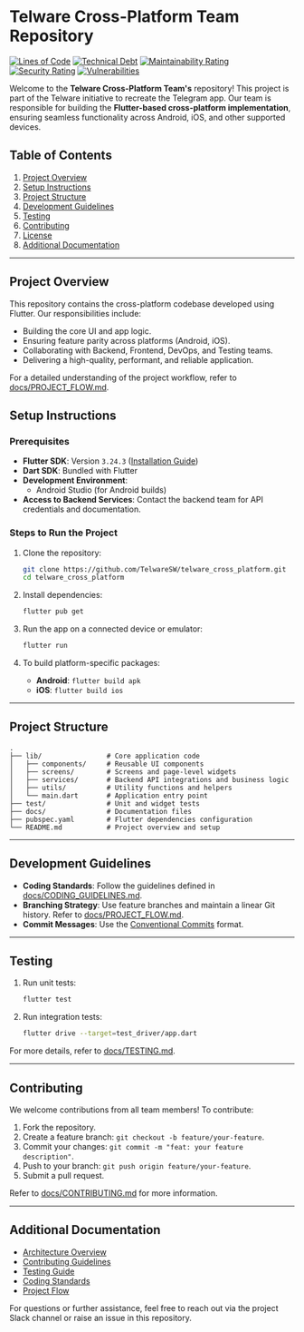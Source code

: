 # Telware Cross-Platform Team Repository

<!-- STATIC ANALYSIS BADGES -->

[![Lines of Code](https://sonarcloud.io/api/project_badges/measure?project=TelwareSW_telware_cross_platform&metric=ncloc)](https://sonarcloud.io/summary/new_code?id=TelwareSW_telware_cross_platform)
[![Technical Debt](https://sonarcloud.io/api/project_badges/measure?project=TelwareSW_telware_cross_platform&metric=sqale_index)](https://sonarcloud.io/summary/new_code?id=TelwareSW_telware_cross_platform)
[![Maintainability Rating](https://sonarcloud.io/api/project_badges/measure?project=TelwareSW_telware_cross_platform&metric=sqale_rating)](https://sonarcloud.io/summary/new_code?id=TelwareSW_telware_cross_platform)
[![Security Rating](https://sonarcloud.io/api/project_badges/measure?project=TelwareSW_telware_cross_platform&metric=security_rating)](https://sonarcloud.io/summary/new_code?id=TelwareSW_telware_cross_platform)
[![Vulnerabilities](https://sonarcloud.io/api/project_badges/measure?project=TelwareSW_telware_cross_platform&metric=vulnerabilities)](https://sonarcloud.io/summary/new_code?id=TelwareSW_telware_cross_platform)

Welcome to the **Telware Cross-Platform Team's** repository! This project is part of the Telware initiative to recreate the Telegram app. Our team is responsible for building the **Flutter-based cross-platform implementation**, ensuring seamless functionality across Android, iOS, and other supported devices.

## Table of Contents

1. [Project Overview](#project-overview)
2. [Setup Instructions](#setup-instructions)
3. [Project Structure](#project-structure)
4. [Development Guidelines](#development-guidelines)
5. [Testing](#testing)
6. [Contributing](#contributing)
7. [License](#license)
8. [Additional Documentation](#additional-documentation)

---

## Project Overview

This repository contains the cross-platform codebase developed using Flutter. Our responsibilities include:

- Building the core UI and app logic.
- Ensuring feature parity across platforms (Android, iOS).
- Collaborating with Backend, Frontend, DevOps, and Testing teams.
- Delivering a high-quality, performant, and reliable application.

For a detailed understanding of the project workflow, refer to [docs/PROJECT_FLOW.md](docs/PROJECT_FLOW.md).

## Setup Instructions

### Prerequisites

- **Flutter SDK**: Version `3.24.3` ([Installation Guide](https://docs.flutter.dev/get-started/install))
- **Dart SDK**: Bundled with Flutter
- **Development Environment**:
  - Android Studio (for Android builds)
- **Access to Backend Services**: Contact the backend team for API credentials and documentation.

### Steps to Run the Project

1. Clone the repository:
   ```bash
   git clone https://github.com/TelwareSW/telware_cross_platform.git
   cd telware_cross_platform
   ```

2. Install dependencies:
   ```bash
   flutter pub get
   ```

3. Run the app on a connected device or emulator:
   ```bash
   flutter run
   ```

4. To build platform-specific packages:
   - **Android**: `flutter build apk`
   - **iOS**: `flutter build ios`

---

## Project Structure

```plaintext
.
├── lib/                # Core application code
│   ├── components/     # Reusable UI components
│   ├── screens/        # Screens and page-level widgets
│   ├── services/       # Backend API integrations and business logic
│   ├── utils/          # Utility functions and helpers
│   └── main.dart       # Application entry point
├── test/               # Unit and widget tests
├── docs/               # Documentation files
├── pubspec.yaml        # Flutter dependencies configuration
└── README.md           # Project overview and setup
```

---

## Development Guidelines

- **Coding Standards**: Follow the guidelines defined in [docs/CODING_GUIDELINES.md](docs/CODING_GUIDELINES.md).
- **Branching Strategy**: Use feature branches and maintain a linear Git history. Refer to [docs/PROJECT_FLOW.md](docs/PROJECT_FLOW.md).
- **Commit Messages**: Use the [Conventional Commits](https://www.conventionalcommits.org/) format.

---

## Testing

1. Run unit tests:
   ```bash
   flutter test
   ```

2. Run integration tests:
   ```bash
   flutter drive --target=test_driver/app.dart
   ```

For more details, refer to [docs/TESTING.md](docs/TESTING.md).

---

## Contributing

We welcome contributions from all team members! To contribute:

1. Fork the repository.
2. Create a feature branch: `git checkout -b feature/your-feature`.
3. Commit your changes: `git commit -m "feat: your feature description"`.
4. Push to your branch: `git push origin feature/your-feature`.
5. Submit a pull request.

Refer to [docs/CONTRIBUTING.md](docs/CONTRIBUTING.md) for more information.

---

## Additional Documentation

- [Architecture Overview](docs/ARCHITECTURE.md)
- [Contributing Guidelines](docs/CONTRIBUTING.md)
- [Testing Guide](docs/TESTING.md)
- [Coding Standards](docs/CODING_GUIDELINES.md)
- [Project Flow](docs/PROJECT_FLOW.md)

For questions or further assistance, feel free to reach out via the project Slack channel or raise an issue in this repository.
